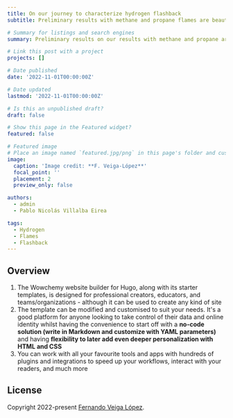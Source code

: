 ```yaml
---
title: On our journey to characterize hydrogen flashback
subtitle: Preliminary results with methane and propane flames are beautiful, moving towards hydrogen flames soon.

# Summary for listings and search engines
summary: Preliminary results on our results with methane and propane are beautiful, moving towards hydrogen soon.

# Link this post with a project
projects: []

# Date published
date: '2022-11-01T00:00:00Z'

# Date updated
lastmod: '2022-11-01T00:00:00Z'

# Is this an unpublished draft?
draft: false

# Show this page in the Featured widget?
featured: false

# Featured image
# Place an image named `featured.jpg/png` in this page's folder and customize its options here.
image:
  caption: 'Image credit: **F. Veiga-López**'
  focal_point: ''
  placement: 2
  preview_only: false

authors:
  - admin
  - Pablo Nicolás Villalba Eirea

tags:
  - Hydrogen
  - Flames
  - Flashback
---
```


## Overview

1. The Wowchemy website builder for Hugo, along with its starter templates, is designed for professional creators, educators, and teams/organizations - although it can be used to create any kind of site
2. The template can be modified and customised to suit your needs. It's a good platform for anyone looking to take control of their data and online identity whilst having the convenience to start off with a **no-code solution (write in Markdown and customize with YAML parameters)** and having **flexibility to later add even deeper personalization with HTML and CSS**
3. You can work with all your favourite tools and apps with hundreds of plugins and integrations to speed up your workflows, interact with your readers, and much more


## License

Copyright 2022-present [Fernando Veiga López](https://www.fveigalopez.com).

